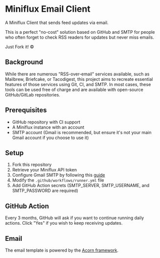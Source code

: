 # Miniflux Email Client

A Miniflux Client that sends feed updates via email.

This is a perfect "no-cost" solution based on GitHub and SMTP for people who often forget to check RSS readers for updates but never miss emails.

Just Fork it! ©

## Background

While there are numerous "RSS-over-email" services available, such as Mailbrew, Briefcake, or Tacodigest, this project aims to recreate essential features of those services using Git, CI, and SMTP. In most cases, these tools can be used free of charge and are available with open-source GitHub/GitLab repositories.

## Prerequisites

- GitHub repository with CI support
- A Miniflux instance with an account
- SMTP account (Gmail is recommended, but ensure it's not your main Gmail account if you choose to use it)

## Setup

1. Fork this repository
2. Retrieve your Miniflux API token
3. Configure Gmail SMTP by following this [guide](https://community.cloudflare.com/t/solved-how-to-use-gmail-smtp-to-send-from-an-email-address-which-uses-cloudflare-email-routing/382769/2)
4. Modify the `.github/workflows/runner.yml` file
5. Add GitHub Action secrets (SMTP_SERVER, SMTP_USERNAME, and SMTP_PASSWORD are required)

## GitHub Action

Every 3 months, GitHub will ask if you want to continue running daily actions. Click "Yes" if you wish to keep receiving updates.

## Email

The email template is powered by the [Acorn framework](http://docs.thememountain.com/acorn/).
